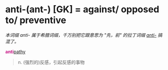 # anti-(ant-) [GK] = against/ opposed to/ preventive

*本词缀 anti- 属于希腊词缀，千万别把它跟意思为 "先，前" 的拉丁词缀 [anti-](anti-.1.md) 搞混了。*

<b style="color: #C71585;">anti</b>[pathy](_pat_.2.md)
> n. (强烈的)反感，引起反感的事物